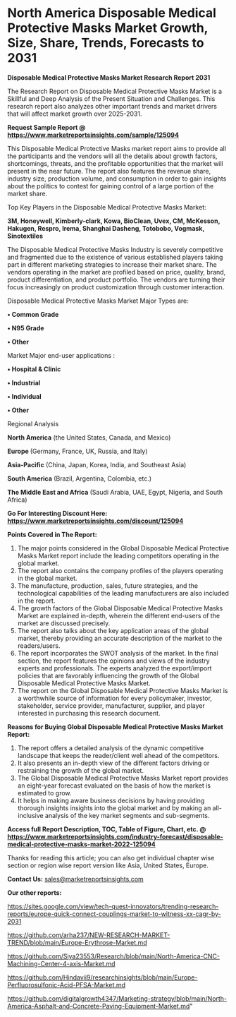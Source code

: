 # North America Disposable Medical Protective Masks Market Growth, Size, Share, Trends, Forecasts to 2031

<strong>Disposable Medical Protective Masks Market Research Report 2031</strong>

The Research Report on Disposable Medical Protective Masks Market is a Skillful and Deep Analysis of the Present Situation and Challenges. This research report also analyzes other important trends and market drivers that will affect market growth over 2025-2031.

<strong>Request Sample Report @ <a href=https://www.marketreportsinsights.com/sample/125094>https://www.marketreportsinsights.com/sample/125094</a></strong>

This Disposable Medical Protective Masks market report aims to provide all the participants and the vendors will all the details about growth factors, shortcomings, threats, and the profitable opportunities that the market will present in the near future. The report also features the revenue share, industry size, production volume, and consumption in order to gain insights about the politics to contest for gaining control of a large portion of the market share.

Top Key Players in the Disposable Medical Protective Masks Market:

<strong>3M, Honeywell, Kimberly-clark, Kowa, BioClean, Uvex, CM, McKesson, Hakugen, Respro, Irema, Shanghai Dasheng, Totobobo, Vogmask, Sinotextiles</strong>

The Disposable Medical Protective Masks Industry is severely competitive and fragmented due to the existence of various established players taking part in different marketing strategies to increase their market share. The vendors operating in the market are profiled based on price, quality, brand, product differentiation, and product portfolio. The vendors are turning their focus increasingly on product customization through customer interaction.

Disposable Medical Protective Masks Market Major Types are:

<strong>• Common Grade

• N95 Grade

• Other</strong>

Market Major end-user applications :

<strong>• Hospital & Clinic

• Industrial

• Individual

• Other</strong>

Regional Analysis

</u><strong><b>North America</b></strong> (the United States, Canada, and Mexico)

<strong><b>Europe </b></strong>(Germany, France, UK, Russia, and Italy)

<strong><b>Asia-Pacific</b></strong> (China, Japan, Korea, India, and Southeast Asia)

<strong><b>South America</b></strong> (Brazil, Argentina, Colombia, etc.)

<strong><b>The Middle East and Africa</b></strong> (Saudi Arabia, UAE, Egypt, Nigeria, and South Africa)

<strong>Go For Interesting Discount Here: <a href=https://www.marketreportsinsights.com/discount/125094>https://www.marketreportsinsights.com/discount/125094</a></strong>

<strong>Points Covered in The Report:</strong>
<ol>
  <li>The major points considered in the Global Disposable Medical Protective Masks Market report include the leading competitors operating in the global market.</li>
  <li>The report also contains the company profiles of the players operating in the global market.</li>
  <li>The manufacture, production, sales, future strategies, and the technological capabilities of the leading manufacturers are also included in the report.</li>
  <li>The growth factors of the Global Disposable Medical Protective Masks Market are explained in-depth, wherein the different end-users of the market are discussed precisely.</li>
  <li>The report also talks about the key application areas of the global market, thereby providing an accurate description of the market to the readers/users.</li>
  <li>The report incorporates the SWOT analysis of the market. In the final section, the report features the opinions and views of the industry experts and professionals. The experts analyzed the export/import policies that are favorably influencing the growth of the Global Disposable Medical Protective Masks Market.</li>
  <li>The report on the Global Disposable Medical Protective Masks Market is a worthwhile source of information for every policymaker, investor, stakeholder, service provider, manufacturer, supplier, and player interested in purchasing this research document.</li>
</ol>
<strong>Reasons for Buying Global Disposable Medical Protective Masks Market Report:</strong>

<ol>
  <li>The report offers a detailed analysis of the dynamic competitive landscape that keeps the reader/client well ahead of the competitors.</li>
  <li>It also presents an in-depth view of the different factors driving or restraining the growth of the global market.</li>
  <li>The Global Disposable Medical Protective Masks Market report provides an eight-year forecast evaluated on the basis of how the market is estimated to grow.</li>
  <li>It helps in making aware business decisions by having providing thorough insights insights into the global market and by making an all-inclusive analysis of the key market segments and sub-segments.</li>
</ol>
<strong>Access full Report Description, TOC, Table of Figure, Chart, etc. @ <a href=https://www.marketreportsinsights.com/industry-forecast/disposable-medical-protective-masks-market-2022-125094>https://www.marketreportsinsights.com/industry-forecast/disposable-medical-protective-masks-market-2022-125094</a></strong>


Thanks for reading this article; you can also get individual chapter wise section or region wise report version like Asia, United States, Europe.

<strong>Contact Us:</strong>
sales@marketreportsinsights.com

<strong>Our other reports:</strong>

<a href=https://sites.google.com/view/tech-quest-innovators/trending-research-reports/europe-quick-connect-couplings-market-to-witness-xx-cagr-by-2031>https://sites.google.com/view/tech-quest-innovators/trending-research-reports/europe-quick-connect-couplings-market-to-witness-xx-cagr-by-2031</a>

<a href=https://github.com/arha237/NEW-RESEARCH-MARKET-TREND/blob/main/Europe-Erythrose-Market.md>https://github.com/arha237/NEW-RESEARCH-MARKET-TREND/blob/main/Europe-Erythrose-Market.md</a>

<a href=https://github.com/Siya23553/Research/blob/main/North-America-CNC-Machining-Center-4-axis-Market.md>https://github.com/Siya23553/Research/blob/main/North-America-CNC-Machining-Center-4-axis-Market.md</a>

<a href=https://github.com/Hindavii9/researchinsights/blob/main/Europe-Perfluorosulfonic-Acid-PFSA-Market.md>https://github.com/Hindavii9/researchinsights/blob/main/Europe-Perfluorosulfonic-Acid-PFSA-Market.md</a>

<a href=https://github.com/digitalgrowth4347/Marketing-strategy/blob/main/North-America-Asphalt-and-Concrete-Paving-Equipment-Market.md>https://github.com/digitalgrowth4347/Marketing-strategy/blob/main/North-America-Asphalt-and-Concrete-Paving-Equipment-Market.md</a>"

